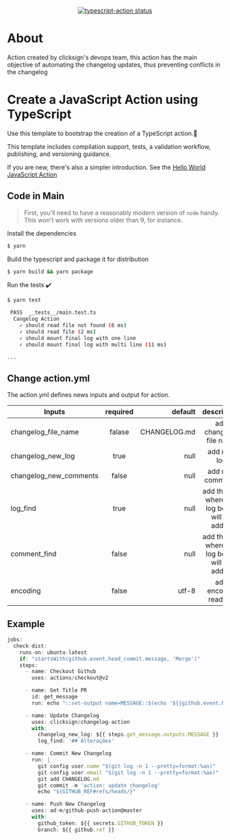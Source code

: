 <p align="center">
  <a href="https://github.com/actions/typescript-action/actions"><img alt="typescript-action status" src="https://github.com/actions/typescript-action/workflows/build-test/badge.svg"></a>
</p>

# About

Action created by clicksign's devops team, this action has the main objective of automating the changelog updates, thus preventing conflicts in the changelog 

# Create a JavaScript Action using TypeScript

Use this template to bootstrap the creation of a TypeScript action.:rocket:

This template includes compilation support, tests, a validation workflow, publishing, and versioning guidance.  

If you are new, there's also a simpler introduction.  See the [Hello World JavaScript Action](https://github.com/actions/hello-world-javascript-action)

## Code in Main

> First, you'll need to have a reasonably modern version of `node` handy. This won't work with versions older than 9, for instance.

Install the dependencies  
```bash
$ yarn
```

Build the typescript and package it for distribution
```bash
$ yarn build && yarn package
```

Run the tests :heavy_check_mark:  
```bash
$ yarn test

 PASS  __tests__/main.test.ts
  Cangelog Action
    ✓ should read file not found (6 ms)
    ✓ should read file (2 ms)
    ✓ should mount final log with one line
    ✓ should mount final log with multi line (11 ms)

...
```

## Change action.yml

The action.yml defines news inputs and output for action.

| Inputs                       |    required   |    default   |                  description                  |
|------------------------------|:-------------:|-------------:|:---------------------------------------------:|
| changelog_file_name          | falase        | CHANGELOG.md | add changelog file name                       |
| changelog_new_log            | true          | null         | add new log                                   |
| changelog_new_comments       | false         | null         | add new comments                              |
| log_find                     | true          | null         | add the key where the log below will be added |
| comment_find                 | false         | null         | add the key where the log below will be added |
| encoding                     | false         | utf-8        | add encoded read file                         |


## Example

```javascript
jobs:
  check-dist:
    runs-on: ubuntu-latest
    if: "startsWith(github.event.head_commit.message, 'Merge')"
    steps:
      - name: Checkout Github
        uses: actions/checkout@v2

      - name: Get Title PR
        id: get_message
        run: echo "::set-output name=MESSAGE::$(echo '${{github.event.head_commit.message}}' | tail -n 1)"

      - name: Update Changelog
        uses: clicksign/changelog-action
        with:
          changelog_new_log: ${{ steps.get_message.outputs.MESSAGE }}
          log_find: '## Alterações'

      - name: Commit New Changelog
        run: |
          git config user.name "$(git log -n 1 --pretty=format:%an)"
          git config user.email "$(git log -n 1 --pretty=format:%ae)"
          git add CHANGELOG.md
          git commit -m 'action: update changelog'
          echo "${GITHUB_REF#refs/heads/}"

      - name: Push New Changelog
        uses: ad-m/github-push-action@master
        with:
          github_token: ${{ secrets.GITHUB_TOKEN }}
          branch: ${{ github.ref }}
```